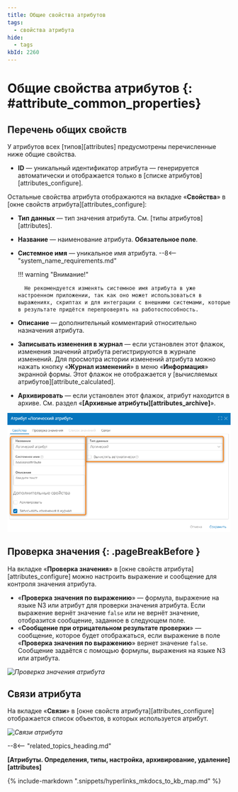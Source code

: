 ```yaml
---
title: Общие свойства атрибутов
tags:
  - свойства атрибута
hide:
  - tags
kbId: 2260
---
```


# Общие свойства атрибутов {: #attribute_common_properties}

## Перечень общих свойств

У атрибутов всех [типов][attributes] предусмотрены перечисленные ниже общие свойства.

- **ID** — уникальный идентификатор атрибута — генерируется автоматически и отображается только в [списке атрибутов][attributes_configure].

Остальные свойства атрибута отображаются на вкладке «**Свойства**» в [окне свойств атрибута][attributes_configure]:

- **Тип данных** — тип значения атрибута. См. [типы атрибутов][attributes].
- **Название** — наименование атрибута. **Обязательное поле**.
- **Системное имя** — уникальное имя атрибута.
--8<-- "system_name_requirements.md"

    !!! warning "Внимание!"

        Не рекомендуется изменять системное имя атрибута в уже настроенном приложении, так как оно может использоваться в выражениях, скриптах и для интеграции с внешними системами, которые в результате придётся перепроверять на работоспособность.

- **Описание** — дополнительный комментарий относительно назначения атрибута.
- **Записывать изменения в журнал** — если установлен этот флажок, изменения значений атрибута регистрируются в журнале изменений. Для просмотра истории изменений атрибута можно нажать кнопку «**Журнал изменений**» в меню «**Информация**» экранной формы. Этот флажок не отображается у [вычисляемых атрибутов][attribute_calculated].
- **Архивировать** — если установлен этот флажок, атрибут находится в архиве. См. раздел «**[Архивные атрибуты][attributes_archive]**».

_![Общие свойства атрибута](img/attribute_common_properties.png)_

## Проверка значения {: .pageBreakBefore }

На вкладке «**Проверка значения**» в [окне свойств атрибута][attributes_configure] можно настроить выражение и сообщение для контроля значения атрибута.

- «**Проверка значения по выражению**» — формула, выражение на языке N3 или атрибут для проверки значения атрибута. Если выражение вернёт значение `false` или не вернёт значение, отобразится сообщение, заданное в следующем поле.
- «**Сообщение при отрицательном результате проверки**» — сообщение, которое будет отображаться, если выражение в поле «**Проверка значения по выражению**» вернет значение `false`. Сообщение задаётся с помощью формулы, выражения на языке N3 или атрибута.

_![Проверка значения атрибута](attribute_common_properties_validate_value.png)_

## Связи атрибута

На вкладке «**Связи**» в [окне свойств атрибута][attributes_configure] отображается список объектов, в которых используется атрибут.

_![Связи атрибута](attribute_common_properties_relations.png)_

--8<-- "related_topics_heading.md"

**[Атрибуты. Определения, типы, настройка, архивирование, удаление][attributes]**

{% include-markdown ".snippets/hyperlinks_mkdocs_to_kb_map.md" %}
